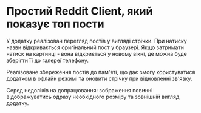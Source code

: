 # Простий Reddit Client, який показує топ пости

У додатку реалізован перегляд постів у вигляді стрічки. При натиску назви відкривається оригінальний пост у браузері. Якщо затримати натиск на картинці - вона відкриється у новому вікні, де можна буде зберігти її до галереї телефону.

Реалізоване збереження постів до пам'яті, що дає змогу користуватися додатком в офлайн режимі та оновити стрічку при відновленні зв'язку. 

Серед недоліків на допрацювання: зображення повинні відображуватись одразу необхідного розміру та зовнішній вигляд додатку.


